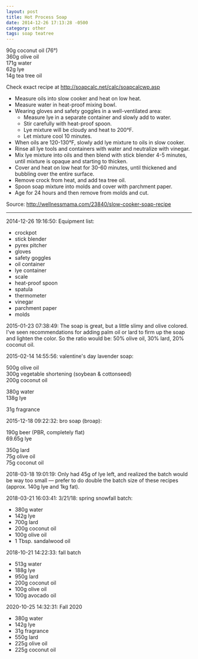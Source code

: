 ```yaml
---
layout: post
title: Hot Process Soap
date: 2014-12-26 17:13:28 -0500
category: other
tags: soap teatree
---
```

90g coconut oil (76°)  
360g olive oil  
171g water  
62g lye  
14g tea tree oil
  

Check exact recipe at http://soapcalc.net/calc/soapcalcwp.asp

* Measure oils into slow cooker and heat on low heat.
* Measure water in heat-proof mixing bowl.
* Wearing gloves and safety goggles in a well-ventilated area:  
  * Measure lye in a separate container and slowly add to water.
  * Stir carefully with heat-proof spoon.
  * Lye mixture will be cloudy and heat to 200°F.
  * Let mixture cool 10 minutes.
* When oils are 120-130°F, slowly add lye mixture to oils in slow cooker.
* Rinse all lye tools and containers with water and neutralize with vinegar.
* Mix lye mixture into oils and then blend with stick blender 4-5 minutes, until mixture is opaque and starting to thicken.
* Cover and heat on low heat for 30-60 minutes, until thickened and bubbling over the entire surface.
* Remove crock from heat, and add tea tree oil.
* Spoon soap mixture into molds and cover with parchment paper.
* Age for 24 hours and then remove from molds and cut.

Source: <http://wellnessmama.com/23840/slow-cooker-soap-recipe>

---

2014-12-26 19:16:50: Equipment list:

* crockpot 
* stick blender
* pyrex pitcher
* gloves
* safety goggles 
* oil container
* lye container
* scale
* heat-proof spoon
* spatula
* thermometer
* vinegar
* parchment paper
* molds

2015-01-23 07:38:49: The soap is great, but a little slimy and olive colored. I've
seen recommendations for adding palm oil or lard to firm up the soap and lighten the
color. So the ratio would be: 50% olive oil, 30% lard, 20% coconut oil.

2015-02-14 14:55:56: valentine's day lavender soap:

500g olive oil  
300g vegetable shortening (soybean & cottonseed)  
200g coconut oil

380g water  
138g lye

31g fragrance

2015-12-18 09:22:32: bro soap (broap):

190g beer (PBR, completely flat)  
69.65g lye

350g lard  
75g olive oil  
75g coconut oil

2018-03-18 19:01:19: Only had 45g of lye left, and realized the batch would be way
too small — prefer to do double the batch size of these recipes (approx. 140g lye
and 1kg fat).

2018-03-21 16:03:41: 3/21/18: spring snowfall batch:
* 380g water
* 142g lye
* 700g lard
* 200g coconut oil
* 100g olive oil
* 1 Tbsp. sandalwood oil

2018-10-21 14:22:33: fall batch
* 513g water
* 188g lye
* 950g lard
* 200g coconut oil
* 100g olive oil
* 100g avocado oil

2020-10-25 14:32:31: Fall 2020
* 380g water
* 142g lye
* 31g fragrance
* 550g lard
* 225g olive oil
* 225g coconut oil
